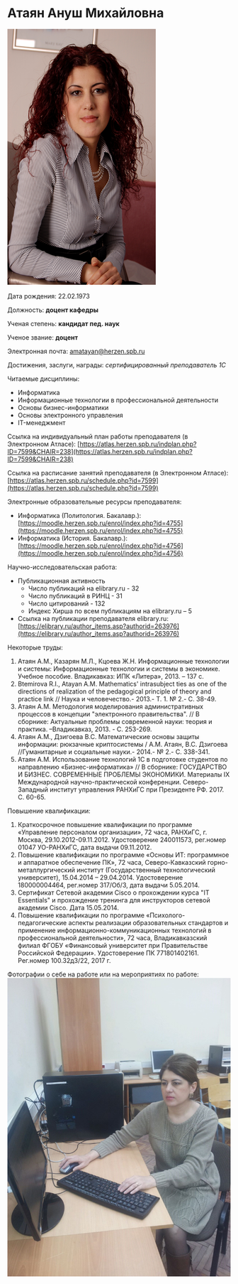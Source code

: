 # Атаян Ануш Михайловна

![фотография: Атаян Ануш Михайловна](https://github.com/ctel-master/staff/blob/master/%D0%A4%D0%BE%D1%82%D0%BE.%20%D0%90%D1%82%D0%B0%D1%8F%D0%BD%20%D0%90%D0%BD%D1%83%D1%88%20%D0%9C%D0%B8%D1%85%D0%B0%D0%B9%D0%BB%D0%BE%D0%B2%D0%BD%D0%B0.png "Атаян Ануш Михайловна")

Дата рождения: 22.02.1973

Должность: __доцент кафедры__

Ученая степень: __кандидат пед. наук__

Ученое звание: __доцент__

Электронная почта: [amatayan@herzen.spb.ru](mailto:amatayan@herzen.spb.ru)

Достижения, заслуги, награды: _сертифицированный преподаватель 1С_

Читаемые дисциплины:  
* Информатика 
* Информационные технологии в профессиональной деятельности
* Основы бизнес-информатики
* Основы электронного управления
* IT-менеджмент

Ссылка на индивидуальный план работы преподавателя (в Электронном Атласе):
[https://atlas.herzen.spb.ru/indplan.php?ID=7599&CHAIR=238](https://atlas.herzen.spb.ru/indplan.php?ID=7599&CHAIR=238)

Ссылка на расписание занятий преподавателя (в Электронном Атласе):
[https://atlas.herzen.spb.ru/schedule.php?id=7599](https://atlas.herzen.spb.ru/schedule.php?id=7599)

Электронные образовательные ресурсы преподавателя:
* Информатика (Политология. Бакалавр.): [https://moodle.herzen.spb.ru/enrol/index.php?id=4755](https://moodle.herzen.spb.ru/enrol/index.php?id=4755)
* Информатика (История. Бакалавр.): [https://moodle.herzen.spb.ru/enrol/index.php?id=4756](https://moodle.herzen.spb.ru/enrol/index.php?id=4756)

Научно-исследовательская работа:
* Публикационная активность
  * Число публикаций на elibrary.ru - 32
  * Число публикаций в РИНЦ -  31
  * Число цитирований - 132
  * Индекс Хирша по всем публикациям на elibrary.ru – 5
* Ссылка на публикации преподавателя elibrary.ru: [https://elibrary.ru/author_items.asp?authorid=263976](https://elibrary.ru/author_items.asp?authorid=263976)  

Некоторые труды:
1.	Атаян А.М., Казарян М.Л., Кцоева Ж.Н. Информационные технологии и системы: Информационные технологии и системы в экономике. Учебное пособие. Владикавказ: ИПК «Литера», 2013. – 137 с.
2.	Btemirova R.I., Atayan A.M. Mathematics' intrasubject ties as one of the directions of realization of the pedagogical principle of theory and practice link // Наука и человечество.- 2013.- Т. 1. № 2.- С. 38-49.
3.	Атаян А.М. Методология моделирования административных процессов в концепции "электронного правительства". // В сборнике: Актуальные проблемы современной науки: теория и практика. –Владикавказ,  2013. - С. 253-269.
4.	Атаян А.М., Дзигоева В.С. Математические основы защиты информации: рюкзачные криптосистемы / А.М. Атаян, В.С. Дзигоева //Гуманитарные и социальные науки.- 2014.-  № 2.- С. 338-341.
5.	Атаян А.М. Использование технологий 1С в подготовке студентов по направлению «Бизнес-информатика» // В сборнике: ГОСУДАРСТВО И БИЗНЕС. СОВРЕМЕННЫЕ ПРОБЛЕМЫ ЭКОНОМИКИ. Материалы IX Международной научно-практической конференции. Северо-Западный институт управления РАНХиГС при Президенте РФ. 2017. С. 60-65.

Повышение квалификации:
1.	Краткосрочное повышение квалификации по программе «Управление персоналом организации», 72 часа, РАНХиГС, г. Москва, 29.10.2012-09.11.2012. Удостоверение 240011573, рег.номер 01047 УО-РАНХиГС, дата выдачи 09.11.2012.
2.	Повышение квалификации по программе «Основы ИТ: программное и аппаратное обеспечение ПК», 72 часа, Северо-Кавказский горно-металлургический институт (Государственный технологический университет), 15.04.2014 – 29.04.2014. Удостоверение 180000004464, рег.номер 317/Об/3, дата выдачи 5.05.2014.
3.	Сертификат Сетевой академии Cisco о прохождении курса "IT Essentials" и прохождение тренинга для инструкторов сетевой академии Cisco. Дата 15.05.2014.
4.	Повышение квалификации по программе «Психолого-педагогические аспекты реализации образовательных стандартов и применение информационно-коммуникационных технологий в профессиональной деятельности», 72 часа, Владикавказский филиал ФГОБУ «Финансовый университет при Правительстве Российской Федерации». Удостоверение ПК 771801402161. Рег.номер 100.32д3/22, 2017 г.

Фотографии о себе на работе или на мероприятиях по работе:
![фотография: Атаян Ануш Михайловна](https://github.com/ctel-master/staff/blob/master/%D0%A4%D0%BE%D1%82%D0%BE1.%20%D0%90%D1%82%D0%B0%D1%8F%D0%BD%20%D0%90%D0%BD%D1%83%D1%88%20%D0%9C%D0%B8%D1%85%D0%B0%D0%B9%D0%BB%D0%BE%D0%B2%D0%BD%D0%B0.jpg "Атаян Ануш Михайловна")

